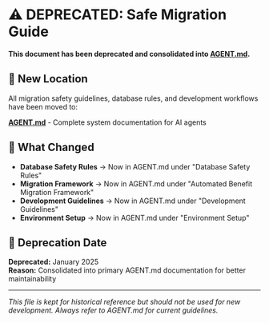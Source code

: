 # ⚠️ DEPRECATED: Safe Migration Guide

**This document has been deprecated and consolidated into [AGENT.md](../../AGENT.md).**

## 📄 New Location

All migration safety guidelines, database rules, and development workflows have been moved to:

**[AGENT.md](../../AGENT.md#database-safety-rules)** - Complete system documentation for AI agents

## 🔄 What Changed

- **Database Safety Rules** → Now in AGENT.md under "Database Safety Rules"
- **Migration Framework** → Now in AGENT.md under "Automated Benefit Migration Framework"
- **Development Guidelines** → Now in AGENT.md under "Development Guidelines"
- **Environment Setup** → Now in AGENT.md under "Environment Setup"

## 📅 Deprecation Date

**Deprecated:** January 2025  
**Reason:** Consolidated into primary AGENT.md documentation for better maintainability

---

*This file is kept for historical reference but should not be used for new development. Always refer to AGENT.md for current guidelines.*